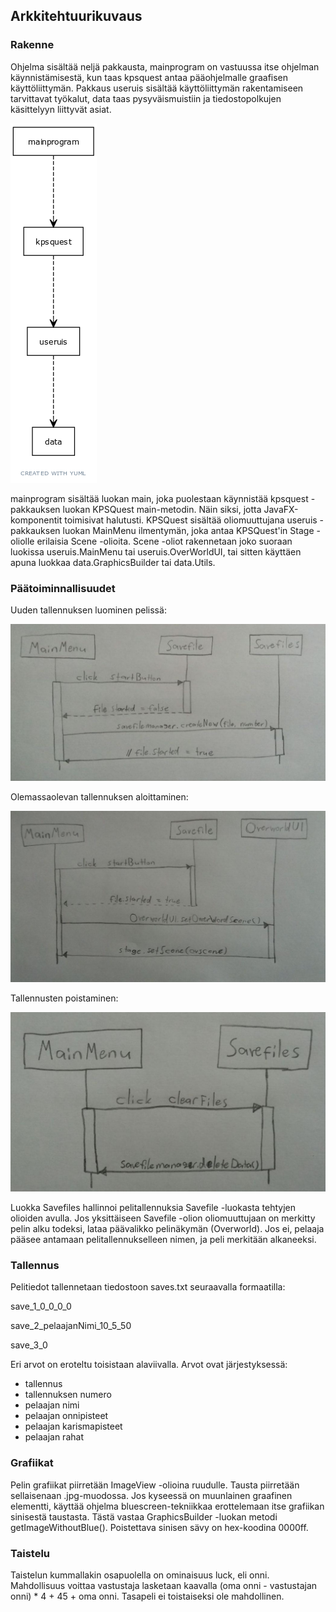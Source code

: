 ## Arkkitehtuurikuvaus
### Rakenne
Ohjelma sisältää neljä pakkausta, mainprogram on vastuussa itse ohjelman käynnistämisestä, kun taas kpsquest antaa pääohjelmalle graafisen käyttöliittymän. Pakkaus useruis sisältää käyttöliittymän rakentamiseen tarvittavat työkalut, data taas pysyväismuistiin ja tiedostopolkujen käsittelyyn liittyvät asiat.

<img src="https://github.com/UncleRovo/OT2021/blob/main/dokumentaatio/kuvat/pakkauskaavio.png">

mainprogram sisältää luokan main, joka puolestaan käynnistää kpsquest -pakkauksen luokan KPSQuest main-metodin. Näin siksi, jotta JavaFX-komponentit toimisivat halutusti. KPSQuest sisältää oliomuuttujana useruis -pakkauksen luokan MainMenu ilmentymän, joka antaa KPSQuest'in Stage -oliolle erilaisia Scene -olioita. Scene -oliot rakennetaan joko suoraan luokissa useruis.MainMenu tai useruis.OverWorldUI, tai sitten käyttäen apuna luokkaa data.GraphicsBuilder tai data.Utils.

### Päätoiminnallisuudet

Uuden tallennuksen luominen pelissä:

<img src="https://github.com/UncleRovo/OT2021/blob/main/dokumentaatio/kuvat/skv1.jpg">

Olemassaolevan tallennuksen aloittaminen:

<img src="https://github.com/UncleRovo/OT2021/blob/main/dokumentaatio/kuvat/skv2.jpg">

Tallennusten poistaminen:

<img src="https://github.com/UncleRovo/OT2021/blob/main/dokumentaatio/kuvat/skv3.jpg">

Luokka Savefiles hallinnoi pelitallennuksia Savefile -luokasta tehtyjen olioiden avulla. Jos yksittäiseen Savefile -olion oliomuuttujaan on merkitty pelin alku todeksi, lataa päävalikko pelinäkymän (Overworld). Jos ei, pelaaja pääsee antamaan pelitallennukselleen nimen, ja peli merkitään alkaneeksi.

### Tallennus

Pelitiedot tallennetaan tiedostoon saves.txt seuraavalla formaatilla:

save_1_0_0_0_0

save_2_pelaajanNimi_10_5_50

save_3_0

Eri arvot on eroteltu toisistaan alaviivalla. Arvot ovat järjestyksessä:
- tallennus
- tallennuksen numero
- pelaajan nimi
- pelaajan onnipisteet
- pelaajan karismapisteet
- pelaajan rahat

### Grafiikat

Pelin grafiikat piirretään ImageView -olioina ruudulle. Tausta piirretään sellaisenaan .jpg-muodossa. Jos kyseessä on muunlainen graafinen elementti, käyttää ohjelma bluescreen-tekniikkaa erottelemaan itse grafiikan sinisestä taustasta. Tästä vastaa GraphicsBuilder -luokan metodi getImageWithoutBlue(). Poistettava sinisen sävy on hex-koodina 0000ff.

### Taistelu
Taistelun kummallakin osapuolella on ominaisuus luck, eli onni. Mahdollisuus voittaa vastustaja lasketaan kaavalla (oma onni - vastustajan onni) * 4 + 45 + oma onni. Tasapeli ei toistaiseksi ole mahdollinen.
